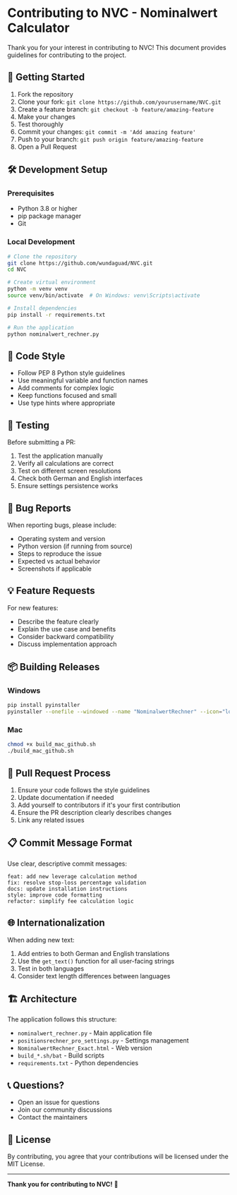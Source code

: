 # Contributing to NVC - Nominalwert Calculator

Thank you for your interest in contributing to NVC! This document provides guidelines for contributing to the project.

## 🚀 Getting Started

1. Fork the repository
2. Clone your fork: `git clone https://github.com/yourusername/NVC.git`
3. Create a feature branch: `git checkout -b feature/amazing-feature`
4. Make your changes
5. Test thoroughly
6. Commit your changes: `git commit -m 'Add amazing feature'`
7. Push to your branch: `git push origin feature/amazing-feature`
8. Open a Pull Request

## 🛠️ Development Setup

### Prerequisites
- Python 3.8 or higher
- pip package manager
- Git

### Local Development
```bash
# Clone the repository
git clone https://github.com/wundaguad/NVC.git
cd NVC

# Create virtual environment
python -m venv venv
source venv/bin/activate  # On Windows: venv\Scripts\activate

# Install dependencies
pip install -r requirements.txt

# Run the application
python nominalwert_rechner.py
```

## 📝 Code Style

- Follow PEP 8 Python style guidelines
- Use meaningful variable and function names
- Add comments for complex logic
- Keep functions focused and small
- Use type hints where appropriate

## 🧪 Testing

Before submitting a PR:

1. Test the application manually
2. Verify all calculations are correct
3. Test on different screen resolutions
4. Check both German and English interfaces
5. Ensure settings persistence works

## 🐛 Bug Reports

When reporting bugs, please include:

- Operating system and version
- Python version (if running from source)
- Steps to reproduce the issue
- Expected vs actual behavior
- Screenshots if applicable

## 💡 Feature Requests

For new features:

- Describe the feature clearly
- Explain the use case and benefits
- Consider backward compatibility
- Discuss implementation approach

## 📦 Building Releases

### Windows
```bash
pip install pyinstaller
pyinstaller --onefile --windowed --name "NominalwertRechner" --icon="logo.png" --add-data "logo.png;." nominalwert_rechner.py
```

### Mac
```bash
chmod +x build_mac_github.sh
./build_mac_github.sh
```

## 🔄 Pull Request Process

1. Ensure your code follows the style guidelines
2. Update documentation if needed
3. Add yourself to contributors if it's your first contribution
4. Ensure the PR description clearly describes changes
5. Link any related issues

## 📋 Commit Message Format

Use clear, descriptive commit messages:

```
feat: add new leverage calculation method
fix: resolve stop-loss percentage validation
docs: update installation instructions
style: improve code formatting
refactor: simplify fee calculation logic
```

## 🌐 Internationalization

When adding new text:

1. Add entries to both German and English translations
2. Use the `get_text()` function for all user-facing strings
3. Test in both languages
4. Consider text length differences between languages

## 🏗️ Architecture

The application follows this structure:

- `nominalwert_rechner.py` - Main application file
- `positionsrechner_pro_settings.py` - Settings management
- `NominalwertRechner_Exact.html` - Web version
- `build_*.sh/bat` - Build scripts
- `requirements.txt` - Python dependencies

## 📞 Questions?

- Open an issue for questions
- Join our community discussions
- Contact the maintainers

## 📄 License

By contributing, you agree that your contributions will be licensed under the MIT License.

---

**Thank you for contributing to NVC!** 🎉
